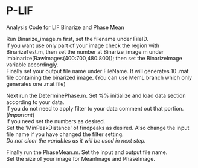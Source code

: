 # P-LIF
Analysis Code for LIF
Binarize and Phase Mean

Run Binarize_image.m first, set the filename under FileID.  
If you want use only part of your image check the region with BinarizeTest.m, 
then set the number at Binarize_image.m under imbinarize(RawImages(400:700,480:800)); then set the BinarizeImage variable accordingly.  
Finally set your output file name under FileName.
It will generates 10 .mat file containing the binarized image. (You can use MemL branch which only generates one .mat file)  

Next run the DeterminePhase.m. Set %% initialize and load data section according to your data.  
If you do not need to apply filter to your data comment out that portion. (*Important*)  
If you need set the numbers as desired.  
Set the 'MinPeakDistance' of findpeaks as desired. Also change the input file name if you have changed the filter setting.  
_Do not clear the variables as it will be used in next step._  

Finally run the PhaseMean.m. Set the input and output file name.  
Set the size of your image for  MeanImage and PhaseImage.  



